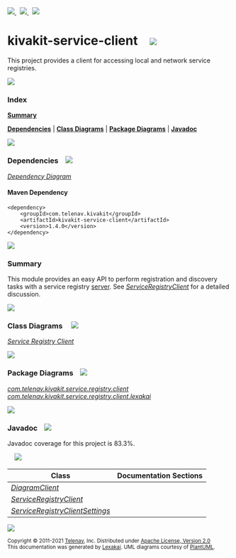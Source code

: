 [//]: # (start-user-text)

<a href="https://www.kivakit.org">
<img src="https://www.kivakit.org/images/web-32.png" srcset="https://www.kivakit.org/images/web-32-2x.png 2x"/>
</a>
&nbsp;
<a href="https://twitter.com/openkivakit">
<img src="https://www.kivakit.org/images/twitter-32.png" srcset="https://www.kivakit.org/images/twitter-32-2x.png 2x"/>
</a>
&nbsp;
<a href="https://kivakit.zulipchat.com">
<img src="https://www.kivakit.org/images/zulip-32.png" srcset="https://www.kivakit.org/images/zulip-32-2x.png 2x"/>
</a>

[//]: # (end-user-text)

# kivakit-service-client &nbsp;&nbsp; <img src="https://www.kivakit.org/images/communicate-32.png" srcset="https://www.kivakit.org/images/communicate-32-2x.png 2x"/>

This project provides a client for accessing local and network service registries.

<img src="https://www.kivakit.org/images/horizontal-line-512.png" srcset="https://www.kivakit.org/images/horizontal-line-512-2x.png 2x"/>

### Index

[**Summary**](#summary)  

[**Dependencies**](#dependencies) | [**Class Diagrams**](#class-diagrams) | [**Package Diagrams**](#package-diagrams) | [**Javadoc**](#javadoc)

<img src="https://www.kivakit.org/images/horizontal-line-512.png" srcset="https://www.kivakit.org/images/horizontal-line-512-2x.png 2x"/>

### Dependencies <a name="dependencies"></a> &nbsp;&nbsp; <img src="https://www.kivakit.org/images/dependencies-32.png" srcset="https://www.kivakit.org/images/dependencies-32-2x.png 2x"/>

[*Dependency Diagram*](https://www.kivakit.org/1.4.0/lexakai/kivakit-stuff/kivakit-service/client/documentation/diagrams/dependencies.svg)

#### Maven Dependency

    <dependency>
        <groupId>com.telenav.kivakit</groupId>
        <artifactId>kivakit-service-client</artifactId>
        <version>1.4.0</version>
    </dependency>

<img src="https://www.kivakit.org/images/horizontal-line-128.png" srcset="https://www.kivakit.org/images/horizontal-line-128-2x.png 2x"/>

[//]: # (start-user-text)

### Summary <a name = "summary"></a>

This module provides an easy API to perform registration and discovery tasks
with a service registry [server](../server/README.md). See
[*ServiceRegistryClient*](https://github.com/Telenav/kivakit/blob/master/kivakit-service/client/src/main/java/com/telenav/kivakit/service/registry/client/ServiceRegistryClient.java)
for a detailed discussion.

[//]: # (end-user-text)

<img src="https://www.kivakit.org/images/horizontal-line-128.png" srcset="https://www.kivakit.org/images/horizontal-line-128-2x.png 2x"/>

### Class Diagrams <a name="class-diagrams"></a> &nbsp; &nbsp; <img src="https://www.kivakit.org/images/diagram-40.png" srcset="https://www.kivakit.org/images/diagram-40-2x.png 2x"/>

[*Service Registry Client*](https://www.kivakit.org/1.4.0/lexakai/kivakit-stuff/kivakit-service/client/documentation/diagrams/diagram-client.svg)

<img src="https://www.kivakit.org/images/horizontal-line-128.png" srcset="https://www.kivakit.org/images/horizontal-line-128-2x.png 2x"/>

### Package Diagrams <a name="package-diagrams"></a> &nbsp;&nbsp; <img src="https://www.kivakit.org/images/box-32.png" srcset="https://www.kivakit.org/images/box-32-2x.png 2x"/>

[*com.telenav.kivakit.service.registry.client*](https://www.kivakit.org/1.4.0/lexakai/kivakit-stuff/kivakit-service/client/documentation/diagrams/com.telenav.kivakit.service.registry.client.svg)  
[*com.telenav.kivakit.service.registry.client.lexakai*](https://www.kivakit.org/1.4.0/lexakai/kivakit-stuff/kivakit-service/client/documentation/diagrams/com.telenav.kivakit.service.registry.client.lexakai.svg)

<img src="https://www.kivakit.org/images/horizontal-line-128.png" srcset="https://www.kivakit.org/images/horizontal-line-128-2x.png 2x"/>

### Javadoc <a name="javadoc"></a> &nbsp;&nbsp; <img src="https://www.kivakit.org/images/books-32.png" srcset="https://www.kivakit.org/images/books-32-2x.png 2x"/>

Javadoc coverage for this project is 83.3%.  
  
&nbsp; &nbsp; <img src="https://www.kivakit.org/images/meter-80-96.png" srcset="https://www.kivakit.org/images/meter-80-96-2x.png 2x"/>




| Class | Documentation Sections |
|---|---|
| [*DiagramClient*](https://www.kivakit.org/1.4.0/javadoc/kivakit-stuff/kivakit.service.client/com/telenav/kivakit/service/registry/client/lexakai/DiagramClient.html) |  |  
| [*ServiceRegistryClient*](https://www.kivakit.org/1.4.0/javadoc/kivakit-stuff/kivakit.service.client/com/telenav/kivakit/service/registry/client/ServiceRegistryClient.html) |  |  
| [*ServiceRegistryClientSettings*](https://www.kivakit.org/1.4.0/javadoc/kivakit-stuff/kivakit.service.client/com/telenav/kivakit/service/registry/client/ServiceRegistryClientSettings.html) |  |  

[//]: # (start-user-text)



[//]: # (end-user-text)

<img src="https://www.kivakit.org/images/horizontal-line-512.png" srcset="https://www.kivakit.org/images/horizontal-line-512-2x.png 2x"/>

<sub>Copyright &#169; 2011-2021 [Telenav](https://telenav.com), Inc. Distributed under [Apache License, Version 2.0](LICENSE)</sub>  
<sub>This documentation was generated by [Lexakai](https://lexakai.org). UML diagrams courtesy of [PlantUML](https://plantuml.com).</sub>

